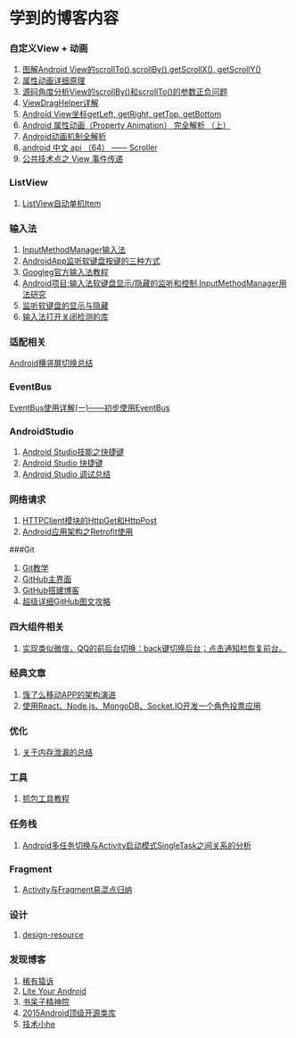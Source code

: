 
# 学到的博客内容


### 自定义View + 动画
1. [ 图解Android View的scrollTo(),scrollBy(),getScrollX(), getScrollY() ][1]
2. [属性动画详细原理][2]
3. [源码角度分析View的scrollBy()和scrollTo()的参数正负问题][3]
4. [ViewDragHelper详解][4]
5. [Android View坐标getLeft, getRight, getTop, getBottom][5]
6. [Android 属性动画（Property Animation） 完全解析 （上）][6]
7. [Android动画机制全解析][7]
7. [android 中文 api （64） —— Scroller][8]
8. [公共技术点之 View 事件传递][9]

### ListView 
1. [ListView自动单机Item][10]

### 输入法
1. [InputMethodManager输入法][11]
2. [AndroidApp监听软键盘按键的三种方式][12]
3. [Googleg官方输入法教程][13]
4. [Android项目:输入法软键盘显示/隐藏的监听和控制,InputMethodManager用法研究][14]
5. [监听软键盘的显示与隐藏][15]
6. [输入法打开关闭检测的库](https://github.com/AzimoLabs/AndroidKeyboardWatcher)

### 适配相关
[Android横竖屏切换总结][16]

### EventBus 
[EventBus使用详解(一)——初步使用EventBus][17]

### AndroidStudio
1. [Android Studio技能之快捷键][18]
2. [Android Studio 快捷键][19]
3. [Android Studio  调试总结](http://www.cnblogs.com/firstcsharp/p/4333264.html)

### 网络请求
1. [HTTPClient模块的HttpGet和HttpPost][20]
2. [ Android应用架构之Retrofit使用](http://blog.csdn.net/liuhongwei123888/article/details/50375283)

###Git
1. [Git教学][21]
2. [GitHub主界面][22]
3. [GitHub搭建博客](http://blog.csdn.net/u012995964/article/details/50152261)
4. [超级详细GitHub图文攻略](http://blog.csdn.net/vipzjyno1/article/details/22098621)

### 四大组件相关
1. [实现类似微信，QQ的前后台切换：back键切换后台；点击通知栏恢复前台。](http://blog.csdn.net/sddyljsx/article/details/41390169)
### 经典文章	
1. [饿了么移动APP的架构演进](https://mp.weixin.qq.com/s?__biz=MzAxNDUwMzU3Mw==&mid=401044540&idx=1&sn=24b7d8fb655ae6dd5d989d0cb3c08e90)
2. [使用React、Node.js、MongoDB、Socket.IO开发一个角色投票应用](http://idlelife.org/archives/977)

### 优化
1. [关于内存泄漏的总结](http://blog.xuanzhangjiong.xyz/2016/03/01/Android%E5%86%85%E5%AD%98%E6%B3%84%E6%BC%8F%E6%80%BB%E7%BB%93/)

### 工具
1. [抓包工具教程](http://www.cnblogs.com/TankXiao/archive/2012/02/06/2337728.html#quickexec)

### 任务栈
1. [Android多任务切换与Activity启动模式SingleTask之间关系的分析](http://zhouyunan2010.iteye.com/blog/1948342)

### Fragment
1. [Activity与Fragment易混点归纳](http://blog.csdn.net/shakespeare001/article/details/51450818)

### 设计
1. [design-resource](https://github.com/timmy3131/design-resource)

### 发现博客
1. [稀有猿诉][23]
2. [Lite Your Android ](http://litesuits.com/?f=zybl)
3. [书呆子精神院](http://www.pedant.cn/)
4. [2015Android顶级开源类库](http://gold.xitu.io/entry/56cbde8ea3413100540bb7ef)
5. [技术小he](http://droidyue.com/blog/2016/03/13/learning-threadlocal-in-java/)


  [1]: http://blog.csdn.net/bigconvience/article/details/26697645 

  [2]: http://www.cnblogs.com/mengdd/p/3301256.html 

  [3]: http://blog.csdn.net/xplee0576/article/details/24242383 

  [4]: http://www.cnblogs.com/lqstayreal/p/4500219.html 

  [5]: http://www.cnblogs.com/zhengbeibei/archive/2013/05/07/3065999.html 

  [6]: http://blog.csdn.net/lmj623565791/article/details/38067475 

  [7]: http://www.admin10000.com/document/4926.html
  [8]: www.cnblogs.com/over140/archive/2010/12/16/1907528.html 

  [9]: http://a.codekk.com/detail/Android/Trinea/%E5%85%AC%E5%85%B1%E6%8A%80%E6%9C%AF%E7%82%B9%E4%B9%8B%20View%20%E4%BA%8B%E4%BB%B6%E4%BC%A0%E9%80%92
  [10]: http://stackoverflow.com/questions/8094268/android-listview-performitemclick
  [11]: http://www.cnblogs.com/over140/archive/2011/03/04/1970517.html 

  [12]: http://www.2cto.com/kf/201402/276814.html
  [13]: http://hukai.me/android-training-course-in-chinese/input/keyboard-input/type.html
  [14]: http://blog.csdn.net/harvic880925/article/details/40660137 

  [15]: http://toughcoder.net/blog/2015/10/09/android-trick-detect-soft-keyboard-show-slash-hide/
  [16]: http://blog.csdn.net/jiangxinyu/article/details/8600407 

  [17]: http://blog.csdn.net/harvic880925/article/details/40660137html 

  [18]: http://toughcoder.net/blog/2015/09/07/tricks-of-android-studio-shortcuts/
  [19]: http://blog.csdn.net/altair86/article/details/8972178 

  [20]: http://blog.csdn.net/caesardadi/article/details/8621595 

  [21]: http://www.liaoxuefeng.com/wiki/0013739516305929606dd18361248578c67b8067c8c017b000/0013743256916071d599b3aed534aaab22a0db6c4e07fd0000
  [22]: http://blog.csdn.net/renfufei/article/details/41647973 

  [23]: http://toughcoder.net/
